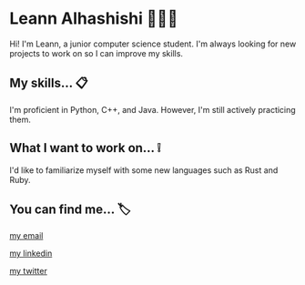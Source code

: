 # Leann Alhashishi 👩🏽‍💻
Hi! I'm Leann, a junior computer science student. I'm always looking for new projects to work on so I can improve my skills.


## My skills... 📋
I'm proficient in Python, C++, and Java. However, I'm still actively practicing them.


## What I want to work on... ❕
I'd like to familiarize myself with some new languages such as Rust and Ruby.


## You can find me... 🏷
[my email](leannalhashishi@gmail.com)

[my linkedin](https://www.linkedin.com/in/leann-alhashishi-7b6087218/)

[my twitter](twitter.com/leannleannz)


<!---
leann-z/leann-z is a ✨ special ✨ repository because its `README.md` (this file) appears on your GitHub profile.
You can click the Preview link to take a look at your changes.
--->
